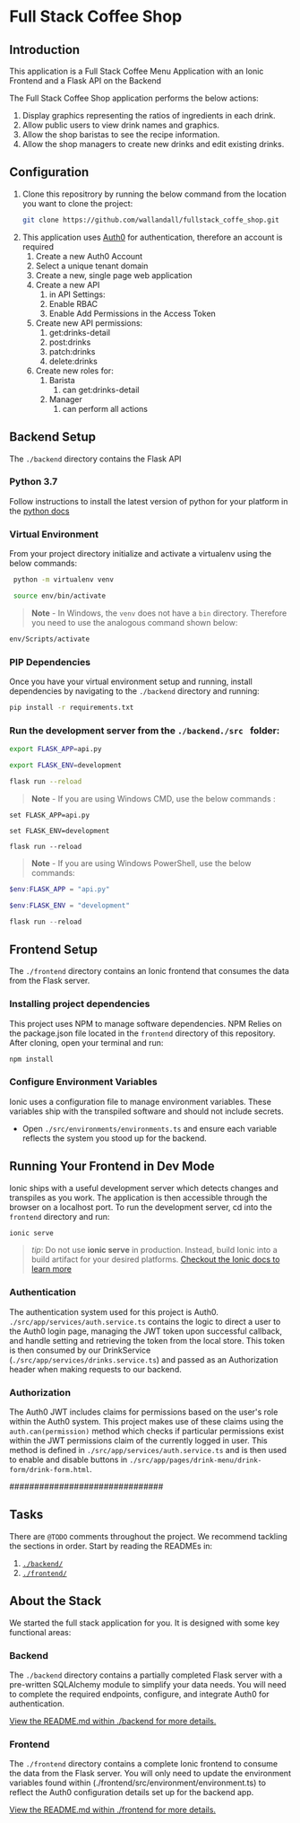# Full Stack Coffee Shop
## Introduction

This application is a Full Stack Coffee Menu Application with an Ionic Frontend and a Flask API on the Backend

The  Full Stack Coffee Shop application performs the below actions:

1. Display graphics representing the ratios of ingredients in each drink.
2. Allow public users to view drink names and graphics.
3. Allow the shop baristas to see the recipe information.
4. Allow the shop managers to create new drinks and edit existing drinks.


## Configuration
1. Clone this repositrory by running the below command from the location you want to clone the project:
   ```bash
   git clone https://github.com/wallandall/fullstack_coffe_shop.git
   ```
2. This application uses [Auth0](https://auth0.com/docs) for authentication, therefore an account is required
   1. Create a new Auth0 Account
   2. Select a unique tenant domain
   3. Create a new, single page web application
   4. Create a new API
      1. in API Settings:
      2. Enable RBAC
      3. Enable Add Permissions in the Access Token
   5. Create new API permissions:
      1. get:drinks-detail
      2. post:drinks
      3. patch:drinks
      4. delete:drinks
   6. Create new roles for:
      1. Barista
         1. can get:drinks-detail
      2. Manager
         1. can perform all actions

## Backend Setup

The `./backend` directory contains the Flask API

### Python 3.7

Follow instructions to install the latest version of python for your platform in the [python docs](https://docs.python.org/3/using/unix.html#getting-and-installing-the-latest-version-of-python)

### Virtual Environment

From your project directory initialize and activate a virtualenv using the below commands:

```bash
 python -m virtualenv venv 
```


```bash
 source env/bin/activate 
```

>**Note** - In Windows, the `venv` does not have a `bin` directory. Therefore you need to use the analogous command shown below:
    
```bash
env/Scripts/activate 
```

### PIP Dependencies

Once you have your virtual environment setup and running, install dependencies by navigating to the `./backend` directory and running:

  
```bash
pip install -r requirements.txt 
```


### Run the development server from the `./backend./src ` folder:
   
   ```bash
   export FLASK_APP=api.py 
   ``` 


   ```bash
   export FLASK_ENV=development 
   ```


   ```bash
   flask run --reload
   ```
   
   >**Note** - If you are using Windows CMD, use the below commands :

   ```dos
   set FLASK_APP=api.py
   ```

   ```dos
   set FLASK_ENV=development 
   ```
  
  ```dos
  flask run --reload
  ```
   

>**Note** - If you are using Windows PowerShell, use the below commands:



```powershell
$env:FLASK_APP = "api.py" 
```  

```powershell
$env:FLASK_ENV = "development"
```


```powershell
flask run --reload 
```






## Frontend Setup
The `./frontend` directory contains an Ionic frontend that consumes the data from the Flask server.

### Installing project dependencies

This project uses NPM to manage software dependencies. NPM Relies on the package.json file located in the `frontend` directory of this repository. After cloning, open your terminal and run:

```bash
npm install
```

### Configure Environment Variables

Ionic uses a configuration file to manage environment variables. These variables ship with the transpiled software and should not include secrets.

- Open `./src/environments/environments.ts` and ensure each variable reflects the system you stood up for the backend.

## Running Your Frontend in Dev Mode

Ionic ships with a useful development server which detects changes and transpiles as you work. The application is then accessible through the browser on a localhost port. To run the development server, cd into the `frontend` directory and run:

```bash
ionic serve
```

> _tip_: Do not use **ionic serve** in production. Instead, build Ionic into a build artifact for your desired platforms.
> [Checkout the Ionic docs to learn more](https://ionicframework.com/docs/cli/commands/build)


### Authentication

The authentication system used for this project is Auth0. `./src/app/services/auth.service.ts` contains the logic to direct a user to the Auth0 login page, managing the JWT token upon successful callback, and handle setting and retrieving the token from the local store. This token is then consumed by our DrinkService (`./src/app/services/drinks.service.ts`) and passed as an Authorization header when making requests to our backend.

### Authorization

The Auth0 JWT includes claims for permissions based on the user's role within the Auth0 system. This project makes use of these claims using the `auth.can(permission)` method which checks if particular permissions exist within the JWT permissions claim of the currently logged in user. This method is defined in  `./src/app/services/auth.service.ts` and is then used to enable and disable buttons in `./src/app/pages/drink-menu/drink-form/drink-form.html`.

############################### 

## Tasks

There are `@TODO` comments throughout the project. We recommend tackling the sections in order. Start by reading the READMEs in:

1. [`./backend/`](./backend/README.md)
2. [`./frontend/`](./frontend/README.md)

## About the Stack

We started the full stack application for you. It is designed with some key functional areas:

### Backend

The `./backend` directory contains a partially completed Flask server with a pre-written SQLAlchemy module to simplify your data needs. You will need to complete the required endpoints, configure, and integrate Auth0 for authentication.

[View the README.md within ./backend for more details.](./backend/README.md)

### Frontend

The `./frontend` directory contains a complete Ionic frontend to consume the data from the Flask server. You will only need to update the environment variables found within (./frontend/src/environment/environment.ts) to reflect the Auth0 configuration details set up for the backend app.

[View the README.md within ./frontend for more details.](./frontend/README.md)
